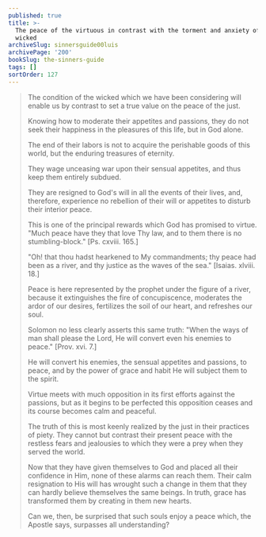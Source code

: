 ```yaml
---
published: true
title: >-
  The peace of the virtuous in contrast with the torment and anxiety of the
  wicked
archiveSlug: sinnersguide00luis
archivePage: '200'
bookSlug: the-sinners-guide
tags: []
sortOrder: 127
---
```


> The condition of the wicked which we have been considering will enable us by contrast to set a true value on the peace of the just.
>
> Knowing how to moderate their appetites and passions, they do not seek their happiness in the pleasures of this life, but in God alone.
>
> The end of their labors is not to acquire the perishable goods of this world, but the enduring treasures of eternity.
>
> They wage unceasing war upon their sensual appetites, and thus keep them entirely subdued.
>
> They are resigned to God's will in all the events of their lives, and, therefore, experience no rebellion of their will or appetites to disturb their interior peace.
>
> This is one of the principal rewards which God has promised to virtue. "Much peace have they that love Thy law, and to them there is no stumbling-block." [Ps. cxviii. 165.]
>
> "Oh! that thou hadst hearkened to My commandments; thy peace had been as a river, and thy justice as the waves of the sea." [Isaias. xlviii. 18.]
>
> Peace is here represented by the prophet under the figure of a river, because it extinguishes the fire of concupiscence, moderates the ardor of our desires, fertilizes the soil of our heart, and refreshes our soul.
>
> Solomon no less clearly asserts this same truth: "When the ways of man shall please the Lord, He will convert even his enemies to peace." [Prov. xvi. 7.]
>
> He will convert his enemies, the sensual appetites and passions, to peace, and by the power of grace and habit He will subject them to the spirit.
>
> Virtue meets with much opposition in its first efforts against the passions, but as it begins to be perfected this opposition ceases and its course becomes calm and peaceful.
>
> The truth of this is most keenly realized by the just in their practices of piety. They cannot but contrast their present peace with the restless fears and jealousies to which they were a prey when they served the world.
>
> Now that they have given themselves to God and placed all their confidence in Him, none of these alarms can reach them. Their calm resignation to His will has wrought such a change in them that they can hardly believe themselves the same beings. In truth, grace has transformed them by creating in them new hearts.
>
> Can we, then, be surprised that such souls enjoy a peace which, the Apostle says, surpasses all understanding?
